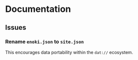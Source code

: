 # Documentation

## Issues

### Rename `enoki.json` to `site.json`

This encourages data portability within the `dat://` ecosystem.